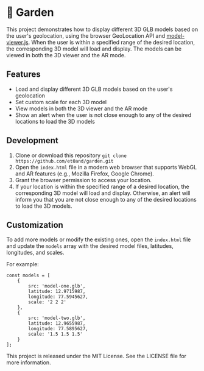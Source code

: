 # 🌱 Garden

This project demonstrates how to display different 3D GLB models based on the user's geolocation, using the browser GeoLocation API and [model-viewer.js](model-viewer.dev). When the user is within a specified range of the desired location, the corresponding 3D model will load and display. The models can be viewed in both the 3D viewer and the AR mode.

## Features

- Load and display different 3D GLB models based on the user's geolocation
- Set custom scale for each 3D model
- View models in both the 3D viewer and the AR mode
- Show an alert when the user is not close enough to any of the desired locations to load the 3D models

## Development

1. Clone or download this repository `git clone https://github.com/et0and/garden.git`
2. Open the `index.html` file in a modern web browser that supports WebGL and AR features (e.g., Mozilla Firefox, Google Chrome).
3. Grant the browser permission to access your location.
4. If your location is within the specified range of a desired location, the corresponding 3D model will load and display. Otherwise, an alert will inform you that you are not close enough to any of the desired locations to load the 3D models.

## Customization

To add more models or modify the existing ones, open the `index.html` file and update the `models` array with the desired model files, latitudes, longitudes, and scales.

For example:

```
const models = [
    {
        src: 'model-one.glb',
        latitude: 12.9715987,
        longitude: 77.5945627,
        scale: '2 2 2'
    },
    {
        src: 'model-two.glb',
        latitude: 12.9655987,
        longitude: 77.5895627,
        scale: '1.5 1.5 1.5'
    }
];
```

This project is released under the MIT License. See the LICENSE file for more information.
